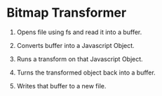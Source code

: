 # Bitmap Transformer
1. Opens file using fs and read it into a buffer.

2. Converts buffer into a Javascript Object.

3. Runs a transform on that Javascript Object.

4. Turns the transformed object back into a buffer.

5. Writes that buffer to a new file.